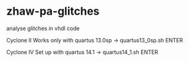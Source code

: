 # zhaw-pa-glitches
analyse glitches in vhdl code

Cyclone II
Works only with quartus 13.0sp  -> quartus13_0sp.sh ENTER

Cyclone IV
Set up with quartus 14.1    -> quartus14_1.sh ENTER


